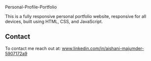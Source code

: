 Personal-Profile-Portfolio

This is a fully responsive personal portfolio website, responsive for all devices, built using HTML, CSS, and JavaScript.

## Contact

To contact me reach out at: www.linkedin.com/in/aishani-majumder-5907172a9
